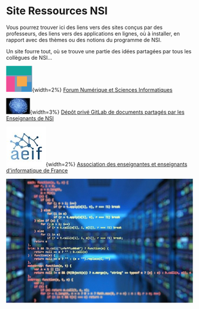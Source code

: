 # Site Ressources NSI

Vous pourrez trouver ici des liens vers des sites conçus par des professeurs, des liens vers des applications en lignes, où à installer, en rapport avec des thèmes ou des notions du programme de NSI.

Un site fourre tout, où se trouve une partie des idées partagées par tous les collègues de NSI...





![NSI](images/logo-forum.png){width=2%}  [Forum Numérique et Sciences Informatiques](https://mooc-forums.inria.fr/moocnsi/) 

![NSI](images/eskool.jpg){width=3%}   [Dépôt privé GitLab de documents partagés par les Enseignants de NSI](https://gitlab.com/eskool/profs-info/nsi-prive) 

![NSI](images/logo_aeif.jpg){width=2%}  [Association des enseignantes et enseignants d'informatique de France](https://aeif.fr/) 

![NSI](images/source.jpg)